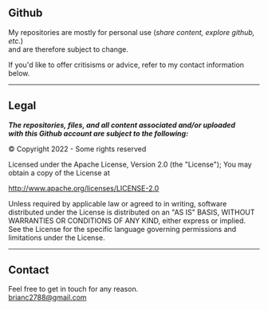 <!---
README.md
http://github.com/user5260
 --->
## Github ##
My repositories are mostly for personal use (*share content, explore github, etc.*)<br>
and are therefore subject to change.<br>

If you'd like to offer critisisms or advice, refer to my contact information below.<br>

---
## Legal ##
***The repositories, files, and all content associated and/or uploaded<br>
with this Github account are subject to the following:***

&COPY; Copyright 2022 - Some rights reserved

Licensed under the Apache License, Version 2.0 (the "License");
You may obtain a copy of the License at

http://www.apache.org/licenses/LICENSE-2.0

Unless required by applicable law or agreed to in writing, software
distributed under the License is distributed on an "AS IS" BASIS,
WITHOUT WARRANTIES OR CONDITIONS OF ANY KIND, either express or implied.
See the License for the specific language governing permissions and
limitations under the License.

---
## Contact ##
Feel free to get in touch for any reason.<br>
[brianc2788@gmail.com](mailto:brianc2788@gmail.com)<br>
<!--- /README.md --->
